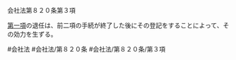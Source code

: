 会社法第８２０条第３項

[第一項](会社法＿＿＿＿第８２０条第１項)の退任は、前二項の手続が終了した後にその登記をすることによって、その効力を生ずる。

#会社法
#会社法/第８２０条
#会社法/第８２０条/第３項

